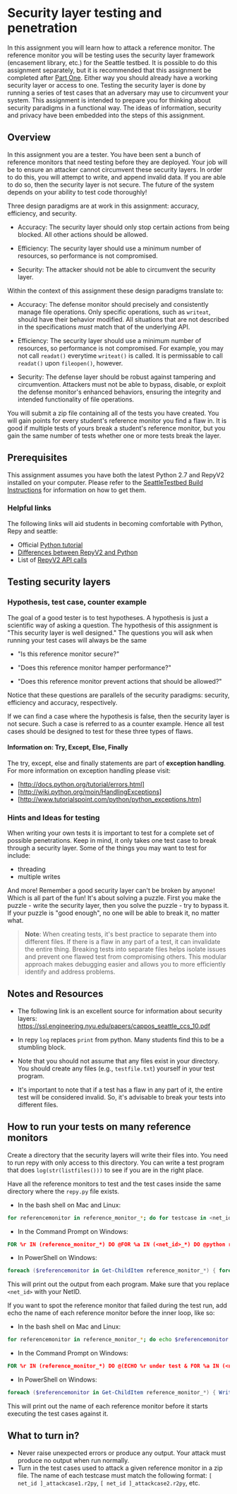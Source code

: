 # Security layer testing and penetration

In this assignment you will learn how to attack a reference monitor. The
reference monitor you will be testing uses the security layer framework
(encasement library, etc.) for the Seattle testbed. It is possible to do this
assignment separately, but it is recommended that this assignment be completed
after [Part One](./UndoPartOne.md). Either way you should already have a working
security layer or access to one. Testing the security layer is done by running a
series of test cases that an adversary may use to circumvent your system. This
assignment is intended to prepare you for thinking about security paradigms in a
functional way. The ideas of information, security and privacy have been
embedded into the steps of this assignment.


## Overview

In this assignment you are a tester. You have been sent a bunch of reference
monitors that need testing before they are deployed. Your job will be to ensure
an attacker cannot circumvent these security layers. In order to do this, you
will attempt to write, and append invalid data. If you are able to do so, then
the security layer is not secure. The future of the system depends on your
ability to test code thoroughly!   

Three design paradigms are at work in this assignment: accuracy, efficiency, and
security.

 * Accuracy: The security layer should only stop certain actions from being
   blocked. All other actions should be allowed.

 * Efficiency: The security layer should use a minimum number of resources, so
   performance is not compromised.

 * Security: The attacker should not be able to circumvent the security layer.


Within the context of this assignment these design paradigms translate to:

 * Accuracy: The defense monitor should precisely and consistently manage file
operations. Only specific operations, such as `writeat`, should have their
behavior modified. All situations that are not described in the specifications
*must* match that of the underlying API.

 * Efficiency: The security layer should use a minimum number of resources, so
performance is not compromised.  For example, you may not call `readat()`
everytime `writeat()` is called.  It is permissable to call `readat()` upon
`fileopen()`, however.

 * Security: The defense layer should be robust against tampering and
circumvention. Attackers must not be able to bypass, disable, or exploit the
defense monitor's enhanced behaviors, ensuring the integrity and intended
functionality of file operations.

You will submit a zip file containing all of the tests you have created. You
will gain points for every student's reference monitor you find a flaw in. It is
good if multiple tests of yours break a student's reference monitor, but you
gain the same number of tests whether one or more tests break the layer.


## Prerequisites

This assignment assumes you have both the latest Python 2.7 and RepyV2 installed
on your computer. Please refer to the [SeattleTestbed Build
Instructions](../Contributing/BuildInstructions.md#prerequisites) for
information on how to get them.


### Helpful links

The following links will aid students in becoming comfortable with Python, Repy
and seattle:
 * Official [Python tutorial](http://docs.python.org/tutorial/)
 * [Differences between RepyV2 and Python](../Programming/PythonVsRepyV2.md)
 * List of [RepyV2 API calls](../Programming/RepyV2API.md)


## Testing security layers

### Hypothesis, test case, counter example

The goal of a good tester is to test hypotheses.  A hypothesis is just a
scientific way of asking a question.  The hypothesis of this assignment is "This
security layer is well designed."  The questions you will ask when running your
test cases will always be the same

 * "Is this reference monitor secure?"

 * "Does this reference monitor hamper performance?"

 * "Does this reference monitor prevent actions that should be allowed?"

Notice that these questions are parallels of the security paradigms: security,
efficiency and accuracy, respectively.  

If we can find a case where the hypothesis is false, then the security layer is
not secure.  Such a case is referred to as a counter example.  Hence all test
cases should be designed to test for these three types of flaws.

#### Information on: Try, Except, Else, Finally

The try, except, else and finally statements are part of **exception handling**.
For more information on exception handling please visit:

 * [http://docs.python.org/tutorial/errors.html]
 * [http://wiki.python.org/moin/HandlingExceptions]
 * [http://www.tutorialspoint.com/python/python_exceptions.htm]

### Hints and Ideas for testing

When writing your own tests it is important to test for a complete set of
possible penetrations.  Keep in mind, it only takes one test case to break
through a security layer.  Some of the things you may want to test for include:

 * threading
 * multiple writes 

And more!  Remember a good security layer can't be broken by anyone!  Which is
all part of the fun!  It's about solving a puzzle.  First you make the puzzle -
write the security layer, then you solve the puzzle - try to bypass it.  If your
puzzle is "good enough", no one will be able to break it, no matter what.  


> **Note**: When creating tests, it's best practice to separate them into
> different files. If there is a flaw in any part of a test, it can invalidate
> the entire thing. Breaking tests into separate files helps isolate issues and
> prevent one flawed test from compromising others. This modular approach makes
> debugging easier and allows you to more efficiently identify and address
> problems.


## Notes and Resources

 * The following link is an excellent source for information about security
   layers: https://ssl.engineering.nyu.edu/papers/cappos_seattle_ccs_10.pdf

 * In repy `log` replaces `print` from python.  Many students find this to be a
   stumbling block.

 * Note that you should not assume that any files exist in your directory.  You
   should create any files (e.g., `testfile.txt`) yourself in your test program.

 * It's important to note that if a test has a flaw in any part of it, the
   entire test will be considered invalid. So, it's advisable to break your
   tests into different files. 

## How to run your tests on many reference monitors

Create a directory that the security layers will write their files into. You
need to run repy with only access to this directory. You can write a test
program that does `log(str(listfiles()))` to see if you are in the right place.

Have all the reference monitors to test and the test cases inside the same
directory where the `repy.py` file exists.

* In the bash shell on Mac and Linux:
```bash
for referencemonitor in reference_monitor_*; do for testcase in <net_id>_*; do python repy.py restrictions.default encasementlib.r2py $referencemonitor $testcase; done; done
```

* In the Command Prompt on Windows:
```cmd
FOR %r IN (reference_monitor_*) DO @FOR %a IN (<net_id>_*) DO @python repy.py restrictions.default encasementlib.r2py %r %a
```

* In PowerShell on Windows:
```powershell
foreach ($referencemonitor in Get-ChildItem reference_monitor_*) { foreach ($testcase in Get-ChildItem <net_id>_*) { python repy.py restrictions.default encasementlib.r2py $referencemonitor.Name $testcase.Name } }
```

This will print out the output from each program. Make sure that you replace
`<net_id>` with your NetID.

If you want to spot the reference monitor that failed during the test run, add
echo the name of each reference monitor before the inner loop, like so:

* In the bash shell on Mac and Linux:
```bash
for referencemonitor in reference_monitor_*; do echo $referencemonitor under test; for testcase in <net_id>_*; do python repy.py restrictions.default encasementlib.r2py $referencemonitor $testcase; done; done
```

* In the Command Prompt on Windows:
```cmd
FOR %r IN (reference_monitor_*) DO @(ECHO %r under test & FOR %a IN (<net_id>_*) DO @python repy.py restrictions.default encasementlib.r2py %r %a)
```

* In PowerShell on Windows:
```powershell
foreach ($referencemonitor in Get-ChildItem reference_monitor_*) { Write-Host $referencemonitor.Name; foreach ($testcase in Get-ChildItem <net_id>_*) { python repy.py restrictions.default encasementlib.r2py $referencemonitor.Name $testcase.Name } }
```

This will print out the name of each reference monitor before it starts
executing the test cases against it.


## What to turn in?

 * Never raise unexpected errors or produce any output. Your attack must produce
   no output when run normally.
 * Turn in the test cases used to attack a given reference monitor in a zip
   file. The name of each testcase must match the following format: `[ net_id
   ]_attackcase1.r2py`, `[ net_id ]_attackcase2.r2py`, etc.
